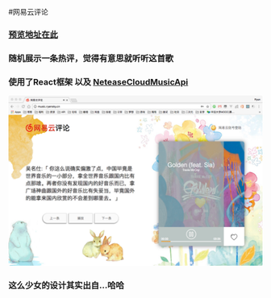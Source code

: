 #网易云评论

### [预览地址在此](http://music.ryansky.cn/)
### 随机展示一条热评，觉得有意思就听听这首歌
### 使用了React框架 以及 [NeteaseCloudMusicApi](https://github.com/Binaryify/NeteaseCloudMusicApi)

![哈哈](./Untitled.png)

### 这么少女的设计其实出自...哈哈